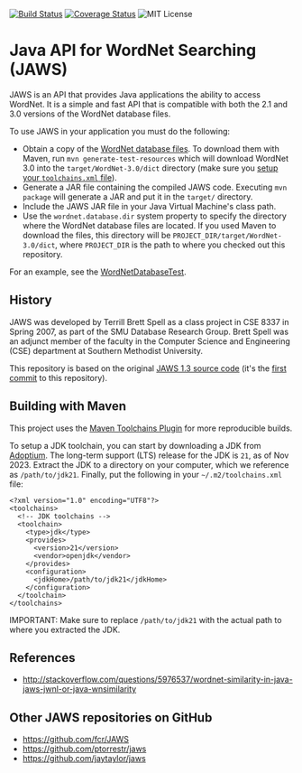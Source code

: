 [![Build Status](https://travis-ci.org/agreementmaker/jaws.svg?branch=master)](https://travis-ci.org/agreementmaker/jaws)
[![Coverage Status](https://coveralls.io/repos/github/agreementmaker/jaws/badge.svg?branch=master)](https://coveralls.io/github/agreementmaker/jaws?branch=master)
![MIT License](https://img.shields.io/badge/license-MIT-blue.svg)

# Java API for WordNet Searching (JAWS)

JAWS is an API that provides Java applications the ability to access WordNet. It is a simple and fast API that is compatible with both the 2.1 and 3.0 versions of the WordNet database files.

To use JAWS in your application you must do the following:
* Obtain a copy of the [WordNet database files](https://wordnet.princeton.edu/download).  To download them with Maven, run `mvn generate-test-resources` which will download WordNet 3.0 into the `target/WordNet-3.0/dict` directory (make sure you [setup your `toolchains.xml` file](#building-with-maven)).
* Generate a JAR file containing the compiled JAWS code.  Executing `mvn package` will generate a JAR and put it in the `target/` directory.
* Include the JAWS JAR file in your Java Virtual Machine's class path.
* Use the `wordnet.database.dir` system property to specify the directory where the WordNet database files are located.  If you used Maven to download the files, this directory will be `PROJECT_DIR/target/WordNet-3.0/dict`, where `PROJECT_DIR` is the path to where you checked out this repository.

For an example, see the [WordNetDatabaseTest](https://github.com/agreementmaker/jaws/blob/master/src/test/java/edu/smu/tspell/wordnet/api/WordNetDatabaseTest.java#L20).

## History

JAWS was developed by Terrill Brett Spell as a class project in CSE 8337 in Spring 2007, as part of the SMU Database Research Group.  Brett Spell was an adjunct member of the faculty in the Computer Science and Engineering (CSE) department at Southern Methodist University.

This repository is based on the original [JAWS 1.3 source code](http://lyle.smu.edu/~tspell/jaws/#downloads) (it's the [first commit](https://github.com/agreementmaker/jaws/commit/ebf3c29f81b2456015cfcf6c2be312ce171bd0f8) to this repository). 

## Building with Maven

This project uses the [Maven Toolchains Plugin](https://maven.apache.org/guides/mini/guide-using-toolchains.html) for more reproducible builds.

To setup a JDK toolchain, you can start by downloading a JDK from [Adoptium](https://adoptium.net).  The long-term support (LTS) release for the JDK is `21`, as of Nov 2023.  Extract the JDK to a directory on your computer, which we reference as `/path/to/jdk21`.  Finally, put the following in your `~/.m2/toolchains.xml` file:

```
<?xml version="1.0" encoding="UTF8"?>
<toolchains>
  <!-- JDK toolchains -->
  <toolchain>
    <type>jdk</type>
    <provides>
      <version>21</version>
      <vendor>openjdk</vendor>
    </provides>
    <configuration>
      <jdkHome>/path/to/jdk21</jdkHome>
    </configuration>
  </toolchain>
</toolchains>
```

IMPORTANT: Make sure to replace `/path/to/jdk21` with the actual path to where you extracted the JDK.

## References

* http://stackoverflow.com/questions/5976537/wordnet-similarity-in-java-jaws-jwnl-or-java-wnsimilarity

## Other JAWS repositories on GitHub

* https://github.com/fcr/JAWS
* https://github.com/ptorrestr/jaws
* https://github.com/jaytaylor/jaws
